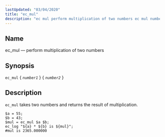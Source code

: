 ```yaml
---
lastUpdated: "03/04/2020"
title: "ec_mul"
description: "ec mul perform multiplication of two numbers ec mul number 1 number 2 ec mul takes two numbers and returns the result of multiplication Example 16 83 ec mul example..."
---
```


<a name="sieve.ref.ec_mul"></a> 
## Name

ec_mul — perform multiplication of two numbers

## Synopsis

`ec_mul` { *`number1`* } { *`number2`* }

<a name="idp30322320"></a> 
## Description

`ec_mul` takes two numbers and returns the result of multiplication.

<a name="example.ec_mul"></a> 


```
$a = 55;
$b = 43;
$mul = ec_mul $a $b;
ec_log "${a} * ${b} is ${mul}";
#mul is 2365.000000
```